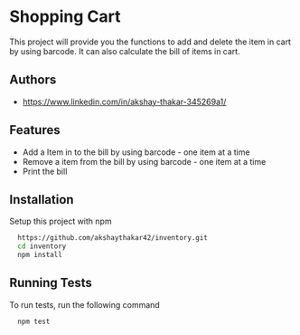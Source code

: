 
# Shopping Cart

This project will provide you the functions to add and delete the item in cart by using barcode. 
It can also calculate the bill of items in cart.




## Authors

- https://www.linkedin.com/in/akshay-thakar-345269a1/


## Features

- Add a Item in to the bill by using barcode - one item at a time 
- Remove a item from the bill by using barcode - one item at a time
- Print the bill


## Installation

Setup this project with npm

```bash
  https://github.com/akshaythakar42/inventory.git
  cd inventory
  npm install
```
    
## Running Tests

To run tests, run the following command

```bash
  npm test
```

